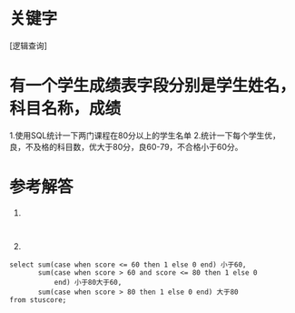 # 关键字

[逻辑查询]

# 有一个学生成绩表字段分别是学生姓名，科目名称，成绩
1.使用SQL统计一下两门课程在80分以上的学生名单
2.统计一下每个学生优，良，不及格的科目数，优大于80分，良60-79，不合格小于60分。

# 参考解答
1.
``` 


``` 
2.
``` 
select sum(case when score <= 60 then 1 else 0 end) 小于60,
       sum(case when score > 60 and score <= 80 then 1 else 0          
           end) 小于80大于60,
       sum(case when score > 80 then 1 else 0 end) 大于80
from stuscore;
``` 








